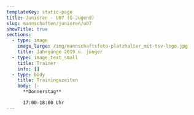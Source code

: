 ```yaml
---
templateKey: static-page
title: Junioren - U07 (G-Jugend)
slug: mannschaften/junioren/u07
showTitle: true
sections:
  - type: image
    image_large: /img/mannschaftsfoto-platzhalter_mit-tsv-logo.jpg
    title: Jahrgänge 2019 u. jünger
  - type: image_text_small
    title: Trainer
    info: []
  - type: body
    title: Trainingszeiten
    body: |-
      **Donnerstag**

      17:00-18:00 Uhr
---
```

